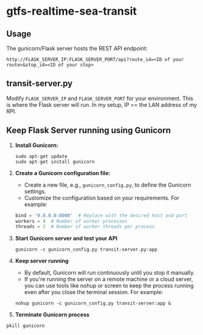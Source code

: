 # gtfs-realtime-sea-transit

## Usage
The gunicorn/Flask server hosts the REST API endpoint: 
```
http://FLASK_SERVER_IP:FLASK_SERVER_PORT/api?route_id=<ID of your route>&stop_id=<ID of your stop>
```

## transit-server.py

Modify `FLASK_SERVER_IP` and `FLASK_SERVER_PORT` for your environment. This is where the Flask server will run. In my setup, IP == the LAN address of my RPI.

## Keep Flask Server running using Gunicorn

1. **Install Gunicorn:**

    ```
    sudo apt-get update
    sudo apt-get install gunicorn
    ```

2. **Create a Gunicorn configuration file:**

    - Create a new file, e.g., `gunicorn_config.py`, to define the Gunicorn settings.
    - Customize the configuration based on your requirements. For example:

    ```python
    bind = '0.0.0.0:8000'  # Replace with the desired host and port
    workers = 4  # Number of worker processes
    threads = 2  # Number of worker threads per process
    ```

3. **Start Gunicorn server and test your API**

    ```
    gunicorn -c gunicorn_config.py transit-server.py:app
    ```

4. **Keep server running**
    - By default, Gunicorn will run continuously until you stop it manually.
    - If you're running the server on a remote machine or a cloud server, you can use tools like nohup or screen to keep the process running even after you close the terminal session. For example:

    ```
    nohup gunicorn -c gunicorn_config.py transit-server:app &
    ```

5. **Terminate Gunicorn process**
```
pkill gunicorn
```

